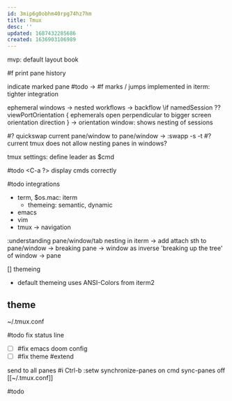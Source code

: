 ```yaml
---
id: 3mip6g0obhm40rpg74hz7hm
title: Tmux
desc: ''
updated: 1687432285686
created: 1636903106989
---
```


mvp: default layout book

#f print pane history

indicate marked pane #todo
-> #f marks / jumps
  implemented in iterm: tighter integration

ephemeral windows
-> nested workflows -> backflow
\if namedSession ?? viewPortOrientation {
  ephemerals open perpendicular to bigger screen orientation direction
} -> orientation window: shows nesting of sessions

#? quickswap current pane/window to pane/window
-> :swapp -s -t
#? current tmux does not allow nesting panes in windows?

tmux settings:
define leader as $cmd

#todo <C-a ?> display cmds correctly

#todo integrations
+ term, $os.mac: iterm
  - themeing: semantic, dynamic
+ emacs
+ vim
+ tmux
-> navigation

:understanding pane/window/tab nesting in iterm
-> add attach sth to pane/window
-> breaking pane -> window as inverse 'breaking up the tree' of window -> pane

[] themeing
- default themeing uses ANSI-Colors from iterm2
## theme
~/.tmux.conf

#todo fix status line
- [ ] #fix emacs doom config
- [ ] #fix theme #extend

send to all panes #i
  Ctrl-b :setw synchronize-panes on
    cmd
    sync-panes off
[[~/.tmux.conf]]

#todo